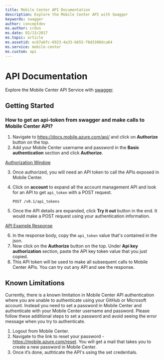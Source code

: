 ```yaml
---
title: Mobile Center API Documentation
description: Explore the Mobile Center API with Swagger
keywords: swagger
author: conceptdev
ms.author: crdun
ms.date: 02/13/2017
ms.topic: article
ms.assetid: ec67a6fc-6923-4a33-b655-f6d3308dca64
ms.service: mobile-center
ms.custom: api
---
```


# API Documentation

Explore the Mobile Center API Service with [swagger](https://docs.mobile.azure.com/api/).

## Getting Started

### How to get an api-token from swagger and make calls to Mobile Center API?
1. Navigate to https://docs.mobile.azure.com/api/ and click on **Authorize** button on the top.
2. Add your Mobile Center username and password in the **Basic authentication** section and click **Authorize**.

[Authorization Window](/images/authorization_noToken.png)

3. Once authorized, you will need an API token to call the APIs exposed in Mobile Center.
4. Click on **account** to expand all the account management API and look for an API  to get `api_token` with a POST request.

    `POST /v0.1/api_tokens`

5. Once the API details are expanded, click **Try it out** button in the end. It would make a POST request using your authentication information.

[API Example Response](/images/api_token_response.png)

6. In the response body, copy the `api_token` value that's contained in the json.
7. Now click on the **Authorize** button on the top. Under **Api key authorization** section, paste the API key token value that you just copied.
8. This API token will be used to make all subsequent calls to Mobile Center APIs. You can try out any API and see the response.

## Known Limitations

Currently, there is a known limitation in Mobile Center API authentication where you are unable to authenticate using your GitHub or Microsoft account. Instead you need to set a password in Mobile Center and authenticate with your Mobile Center username and password. Please follow these additional steps to set a password and avoid seeing the error message when you try to authenticate.
  1. Logout from Mobile Center.
  2. Navigate to the link to reset your password - https://mobile.azure.com/reset. You will get a mail that takes you to create a new password in Mobile Center.
  3. Once it’s done, authticate the API's using the set credentials.